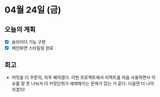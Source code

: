 # 04월 24일 \(금\)

## 오늘의 계획

* [x] 슬라이더 기능 구현
* [x] 메인화면 스타일링 완료

## 회고

* 커밋을 더 꾸준히, 자주 해야겠다. 이번 프로젝트에서 리액트를 처음 사용하면서 이슈를 잘 못 나눠서 더 커밋단위가 애매해지는 문제가 있는 거 같다. 다음엔 더 나아지겠지!

